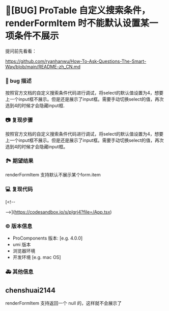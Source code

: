 # 🐛[BUG] ProTable 自定义搜索条件，renderFormItem 时不能默认设置某一项条件不展示

提问前先看看：

https://github.com/ryanhanwu/How-To-Ask-Questions-The-Smart-Way/blob/main/README-zh_CN.md

### 🐛 bug 描述

按照官方文档的自定义搜索条件代码进行调试，将select的默认值设置为4，想要上一个input框不展示。但是还是展示了input框。需要手动切换select的值，再次选到4的时候才会隐藏input框.

### 📷 复现步骤

按照官方文档的自定义搜索条件代码进行调试，将select的默认值设置为4，想要上一个input框不展示。但是还是展示了input框。需要手动切换select的值，再次选到4的时候才会隐藏input框。

### 🏞 期望结果

renderFormItem 支持默认不展示某个form.item

### 💻 复现代码

[<!--

-->](https://codesandbox.io/s/plgrj4?file=/App.tsx)

### © 版本信息

- ProComponents 版本: [e.g. 4.0.0]
- umi 版本
- 浏览器环境
- 开发环境 [e.g. mac OS]

### 🚑 其他信息

<!--
如截图等其他信息可以贴在这里
-->

## chenshuai2144

renderFormItem 支持返回一个 null 的，这样就不会展示了
